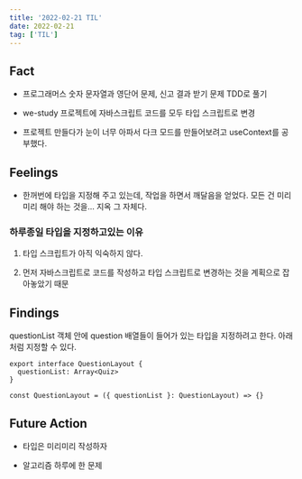 ```yaml
---
title: '2022-02-21 TIL'
date: 2022-02-21
tag: ['TIL']
---
```


## Fact

- 프로그래머스 숫자 문자열과 영단어 문제, 신고 결과 받기 문제 TDD로 풀기

- we-study 프로젝트에 자바스크립트 코드를 모두 타입 스크립트로 변경

- 프로젝트 만들다가 눈이 너무 아파서 다크 모드를 만들어보려고 useContext를 공부했다.

## Feelings

- 한꺼번에 타입을 지정해 주고 있는데, 작업을 하면서 깨달음을 얻었다. 모든 건 미리미리 해야 하는 것을... 지옥 그 자체다.

### 하루종일 타입을 지정하고있는 이유

1. 타입 스크립트가 아직 익숙하지 않다.

2. 먼저 자바스크립트로 코드를 작성하고 타입 스크립트로 변경하는 것을 계획으로 잡아놓았기 때문

## Findings

questionList 객체 안에 question 배열들이 들어가 있는 타입을 지정하려고 한다. 아래처럼 지정할 수 있다.

```tsx
export interface QuestionLayout {
  questionList: Array<Quiz>
}

const QuestionLayout = ({ questionList }: QuestionLayout) => {}
```

## Future Action

- 타입은 미리미리 작성하자

- 알고리즘 하루에 한 문제

